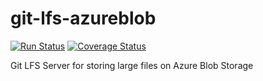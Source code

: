 # git-lfs-azureblob
[![Run Status](https://api.shippable.com/projects/578d87943be4f4faa56d2819/badge?branch=master)](https://app.shippable.com/projects/578d87943be4f4faa56d2819) [![Coverage Status](https://coveralls.io/repos/github/carlosmiranda/git-lfs-azureblob/badge.svg?branch=master)](https://coveralls.io/github/carlosmiranda/git-lfs-azureblob?branch=master)

Git LFS Server for storing large files on Azure Blob Storage
